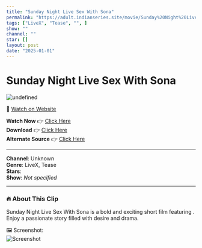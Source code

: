 ```yaml
---
title: "Sunday Night Live Sex With Sona"
permalink: "https://adult.indianseries.site/movie/Sunday%20Night%20Live%20Sex%20With%20Sona"
tags: ["LiveX", "Tease", "", ]
show: ""
channel: ""
star: []
layout: post
date: "2025-01-01"
---
```


# Sunday Night Live Sex With Sona

![undefined](https://desisins.com/wp-content/uploads/2024/09/Sunday-Night-Live-Tease-DesiSins.com_.jpg)

🔗 [Watch on Website](https://adult.indianseries.site/movie/Sunday%20Night%20Live%20Sex%20With%20Sona)

**Watch Now** 👉 [Click Here](https://adult.indianseries.site/movie/Sunday%20Night%20Live%20Sex%20With%20Sona)  
**Download** 👉 [Click Here](https://adult.indianseries.site/movie/Sunday%20Night%20Live%20Sex%20With%20Sona)  
**Alternate Source** 👉 [Click Here](https://adult.indianseries.site/movie/Sunday%20Night%20Live%20Sex%20With%20Sona)

---

**Channel**: Unknown  
**Genre**: LiveX, Tease  
**Stars**:   
**Show**: *Not specified*

---

### 🔥 About This Clip

Sunday Night Live Sex With Sona is a bold and exciting short film featuring . Enjoy a passionate story filled with desire and drama.
 
🖼️ Screenshot:  
![Screenshot](https://desisins.com/wp-content/uploads/2024/09/Sunday-Night-Live-Tease-DesiSins.com_.jpg)
